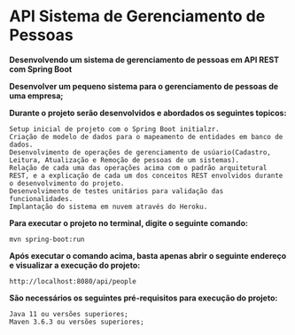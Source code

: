 # API Sistema de Gerenciamento de Pessoas
**Desenvolvendo um sistema de gerenciamento de pessoas em API REST com Spring Boot**

**Desenvolver um pequeno sistema para o gerenciamento de pessoas de uma empresa;**

**Durante o projeto serão desenvolvidos e abordados os seguintes topicos:**
    
    Setup inicial de projeto com o Spring Boot initialzr.
    Criação de modelo de dados para o mapeamento de entidades em banco de dados.
    Desenvolvimento de operações de gerenciamento de usúario(Cadastro, Leitura, Atualização e Remoção de pessoas de um sistemas).
    Relação de cada uma das operações acima com o padrão arquitetural REST, e a explicação de cada um dos conceitos REST envolvidos durante o desenvolvimento do projeto.
    Desenvolvimento de testes unitários para validação das funcionalidades.
    Implantação do sistema em nuvem através do Heroku.

**Para executar o projeto no terminal, digite o seguinte comando:**

    mvn spring-boot:run


**Após executar o comando acima, basta apenas abrir o seguinte endereço e visualizar a execução do projeto:**

    http://localhost:8080/api/people

**São necessários os seguintes pré-requisitos para execução do projeto:**

    Java 11 ou versões superiores;
    Maven 3.6.3 ou versões superiores;